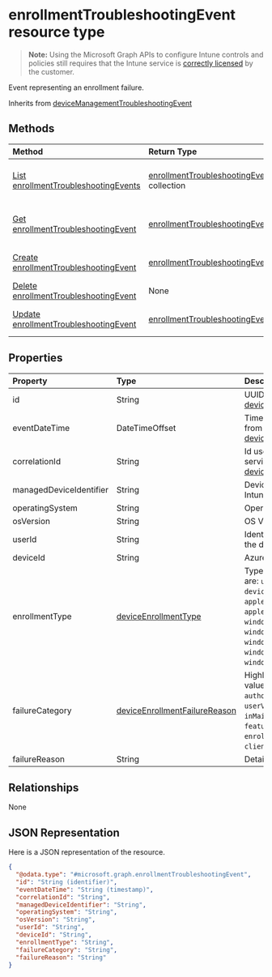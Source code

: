 # enrollmentTroubleshootingEvent resource type

> **Note:** Using the Microsoft Graph APIs to configure Intune controls and policies still requires that the Intune service is [correctly licensed](https://go.microsoft.com/fwlink/?linkid=839381) by the customer.

Event representing an enrollment failure.

Inherits from [deviceManagementTroubleshootingEvent](../resources/intune_troubleshooting_devicemanagementtroubleshootingevent.md)

## Methods
|Method|Return Type|Description|
|:---|:---|:---|
|[List enrollmentTroubleshootingEvents](../api/intune_troubleshooting_enrollmenttroubleshootingevent_list.md)|[enrollmentTroubleshootingEvent](../resources/intune_troubleshooting_enrollmenttroubleshootingevent.md) collection|List properties and relationships of the [enrollmentTroubleshootingEvent](../resources/intune_troubleshooting_enrollmenttroubleshootingevent.md) objects.|
|[Get enrollmentTroubleshootingEvent](../api/intune_troubleshooting_enrollmenttroubleshootingevent_get.md)|[enrollmentTroubleshootingEvent](../resources/intune_troubleshooting_enrollmenttroubleshootingevent.md)|Read properties and relationships of the [enrollmentTroubleshootingEvent](../resources/intune_troubleshooting_enrollmenttroubleshootingevent.md) object.|
|[Create enrollmentTroubleshootingEvent](../api/intune_troubleshooting_enrollmenttroubleshootingevent_create.md)|[enrollmentTroubleshootingEvent](../resources/intune_troubleshooting_enrollmenttroubleshootingevent.md)|Create a new [enrollmentTroubleshootingEvent](../resources/intune_troubleshooting_enrollmenttroubleshootingevent.md) object.|
|[Delete enrollmentTroubleshootingEvent](../api/intune_troubleshooting_enrollmenttroubleshootingevent_delete.md)|None|Deletes a [enrollmentTroubleshootingEvent](../resources/intune_troubleshooting_enrollmenttroubleshootingevent.md).|
|[Update enrollmentTroubleshootingEvent](../api/intune_troubleshooting_enrollmenttroubleshootingevent_update.md)|[enrollmentTroubleshootingEvent](../resources/intune_troubleshooting_enrollmenttroubleshootingevent.md)|Update the properties of a [enrollmentTroubleshootingEvent](../resources/intune_troubleshooting_enrollmenttroubleshootingevent.md) object.|

## Properties
|Property|Type|Description|
|:---|:---|:---|
|id|String|UUID for the object Inherited from [deviceManagementTroubleshootingEvent](../resources/intune_troubleshooting_devicemanagementtroubleshootingevent.md)|
|eventDateTime|DateTimeOffset|Time when the event occurred . Inherited from [deviceManagementTroubleshootingEvent](../resources/intune_troubleshooting_devicemanagementtroubleshootingevent.md)|
|correlationId|String|Id used for tracing the failure in the service. Inherited from [deviceManagementTroubleshootingEvent](../resources/intune_troubleshooting_devicemanagementtroubleshootingevent.md)|
|managedDeviceIdentifier|String|Device identifier created or collected by Intune.|
|operatingSystem|String|Operating System.|
|osVersion|String|OS Version.|
|userId|String|Identifier for the user that tried to enroll the device.|
|deviceId|String|Azure AD device identifier.|
|enrollmentType|[deviceEnrollmentType](../resources/intune_shared_deviceenrollmenttype.md)|Type of the enrollment. Possible values are: `unknown`, `userEnrollment`, `deviceEnrollmentManager`, `appleBulkWithUser`, `appleBulkWithoutUser`, `windowsAzureADJoin`, `windowsBulkUserless`, `windowsAutoEnrollment`, `windowsBulkAzureDomainJoin`, `windowsCoManagement`.|
|failureCategory|[deviceEnrollmentFailureReason](../resources/intune_troubleshooting_deviceenrollmentfailurereason.md)|Highlevel failure category. Possible values are: `unknown`, `authentication`, `authorization`, `accountValidation`, `userValidation`, `deviceNotSupported`, `inMaintenance`, `badRequest`, `featureNotSupported`, `enrollmentRestrictionsEnforced`, `clientDisconnected`, `userAbandonment`.|
|failureReason|String|Detailed failure reason.|

## Relationships
None
## JSON Representation
Here is a JSON representation of the resource.
<!--{
  "blockType": "resource",
  "baseType": "microsoft.graph.deviceManagementTroubleshootingEvent",
  "keyProperty": "id",
  "@odata.type": "microsoft.graph.enrollmentTroubleshootingEvent"
}-->
``` json
{
  "@odata.type": "#microsoft.graph.enrollmentTroubleshootingEvent",
  "id": "String (identifier)",
  "eventDateTime": "String (timestamp)",
  "correlationId": "String",
  "managedDeviceIdentifier": "String",
  "operatingSystem": "String",
  "osVersion": "String",
  "userId": "String",
  "deviceId": "String",
  "enrollmentType": "String",
  "failureCategory": "String",
  "failureReason": "String"
}
```





